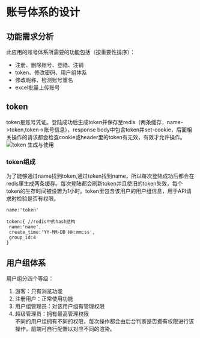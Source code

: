 # 账号体系的设计
## 功能需求分析
此应用的账号体系所需要的功能包括（按重要性排序）：
- 注册、删除账号、登陆、注销
- token、修改密码、用户组体系
- 修改昵称、检测账号重名
- excel批量上传账号

## token
token是账号凭证。登陆成功后生成token并保存至redis（两条缓存，name->token,token->账号信息），response body中包含token并set-cookie，后面相关操作的请求都会检查cookie或header里的token有无效，有效才允许操作。
![token 生成与使用](http://on-img.com/chart_image/5a1eae54e4b0b3ee0575b5f6.png)
### token组成
为了能够通过name找到token,通过token找到name，所以每次登陆成功后都会在redis里生成两条缓存。每次登陆都会刷新token并且使旧的token失效，每个token的生存时间被设置为1小时。token里包含该用户的用户组信息，用于API请求时检验是否有权限。
```
name:'token'

token:{ //redis中的hash结构
 name:'name',
 create_time:'YY-MM-DD HH:mm:ss',
 group_id:4 
}
```


## 用户组体系
用户组分四个等级：
1. 游客：只有浏览功能
2. 注册用户：正常使用功能
3. 用户组管理员：对该用户组有管理权限
4. 超级管理员：拥有最高管理权限  
不同的用户组拥有不同的权限，每次操作都会由后台判断是否拥有权限进行该操作，前端可自行配置以对应不同的渲染。


